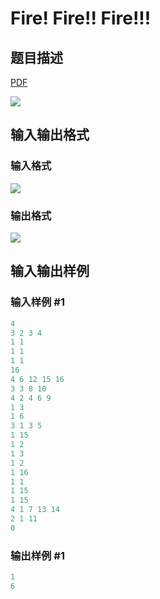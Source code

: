# Fire! Fire!! Fire!!!

## 题目描述

[problemUrl]: https://uva.onlinejudge.org/index.php?option=com_onlinejudge&Itemid=8&category=14&page=show_problem&problem=1184

[PDF](https://uva.onlinejudge.org/external/102/p10243.pdf)

![](https://cdn.luogu.com.cn/upload/vjudge_pic/UVA10243/f8c5da8a1b0c6627ba022efc2832b785349879ad.png)

## 输入输出格式

### 输入格式

![](https://cdn.luogu.com.cn/upload/vjudge_pic/UVA10243/c7097baf8e15e128b77ff0eef43011073aa6ddd9.png)

### 输出格式

![](https://cdn.luogu.com.cn/upload/vjudge_pic/UVA10243/7bfbf8369053f4ec1b9c541e7b3a27785d860d1d.png)

## 输入输出样例

### 输入样例 #1

```cpp
4
3 2 3 4
1 1
1 1
1 1
16
4 6 12 15 16
3 3 8 10
4 2 4 6 9
1 3
1 6
3 1 3 5
1 15
1 2
1 3
1 2
1 16
1 1
1 15
1 15
4 1 7 13 14
2 1 11
0
```


### 输出样例 #1

```cpp
1
6
```


